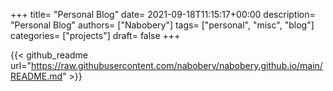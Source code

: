 +++
title= "Personal Blog"
date= 2021-09-18T11:15:17+00:00
description= "Personal Blog"
authors= ["Nabobery"]
tags= ["personal", "misc", "blog"]
categories= ["projects"]
draft= false
+++
   
{{< github_readme url="https://raw.githubusercontent.com/nabobery/nabobery.github.io/main/README.md" >}}